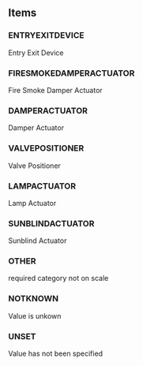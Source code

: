 

<!-- end of short definition -->
## Items

### ENTRYEXITDEVICE
Entry Exit Device

### FIRESMOKEDAMPERACTUATOR
Fire Smoke Damper Actuator

### DAMPERACTUATOR
Damper Actuator

### VALVEPOSITIONER
Valve Positioner

### LAMPACTUATOR
Lamp Actuator

### SUNBLINDACTUATOR
Sunblind Actuator

### OTHER
required category not on scale

### NOTKNOWN
Value is unkown

### UNSET
Value has not been specified
